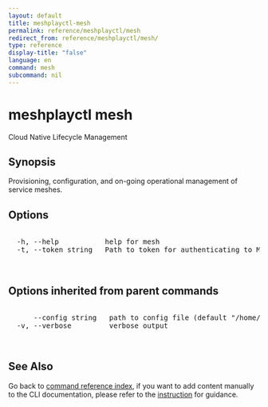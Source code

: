 ```yaml
---
layout: default
title: meshplayctl-mesh
permalink: reference/meshplayctl/mesh
redirect_from: reference/meshplayctl/mesh/
type: reference
display-title: "false"
language: en
command: mesh
subcommand: nil
---
```


# meshplayctl mesh

Cloud Native Lifecycle Management

## Synopsis

Provisioning, configuration, and on-going operational management of service meshes.
	
## Options

<pre class='codeblock-pre'>
<div class='codeblock'>
  -h, --help           help for mesh
  -t, --token string   Path to token for authenticating to Meshplay API

</div>
</pre>

## Options inherited from parent commands

<pre class='codeblock-pre'>
<div class='codeblock'>
      --config string   path to config file (default "/home/runner/.meshplay/config.yaml")
  -v, --verbose         verbose output

</div>
</pre>

## See Also

Go back to [command reference index](/reference/meshplayctl/), if you want to add content manually to the CLI documentation, please refer to the [instruction](/project/contributing/contributing-cli#preserving-manually-added-documentation) for guidance.
